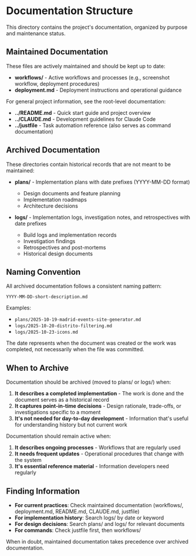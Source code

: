 # Documentation Structure

This directory contains the project's documentation, organized by purpose and maintenance status.

## Maintained Documentation

These files are actively maintained and should be kept up to date:

- **workflows/** - Active workflows and processes (e.g., screenshot workflow, deployment procedures)
- **deployment.md** - Deployment instructions and operational guidance

For general project information, see the root-level documentation:
- **../README.md** - Quick start guide and project overview
- **../CLAUDE.md** - Development guidelines for Claude Code
- **../justfile** - Task automation reference (also serves as command documentation)

## Archived Documentation

These directories contain historical records that are not meant to be maintained:

- **plans/** - Implementation plans with date prefixes (YYYY-MM-DD format)
  - Design documents and feature planning
  - Implementation roadmaps
  - Architecture decisions

- **logs/** - Implementation logs, investigation notes, and retrospectives with date prefixes
  - Build logs and implementation records
  - Investigation findings
  - Retrospectives and post-mortems
  - Historical design documents

## Naming Convention

All archived documentation follows a consistent naming pattern:

```
YYYY-MM-DD-short-description.md
```

Examples:
- `plans/2025-10-19-madrid-events-site-generator.md`
- `logs/2025-10-20-distrito-filtering.md`
- `logs/2025-10-23-icons.md`

The date represents when the document was created or the work was completed, not necessarily when the file was committed.

## When to Archive

Documentation should be archived (moved to plans/ or logs/) when:

1. **It describes a completed implementation** - The work is done and the document serves as a historical record
2. **It captures point-in-time decisions** - Design rationale, trade-offs, or investigations specific to a moment
3. **It's not needed for day-to-day development** - Information that's useful for understanding history but not current work

Documentation should remain active when:

1. **It describes ongoing processes** - Workflows that are regularly used
2. **It needs frequent updates** - Operational procedures that change with the system
3. **It's essential reference material** - Information developers need regularly

## Finding Information

- **For current practices**: Check maintained documentation (workflows/, deployment.md, README.md, CLAUDE.md, justfile)
- **For implementation history**: Search logs/ by date or keyword
- **For design decisions**: Search plans/ and logs/ for relevant documents
- **For commands**: Check justfile first, then workflows/

When in doubt, maintained documentation takes precedence over archived documentation.
